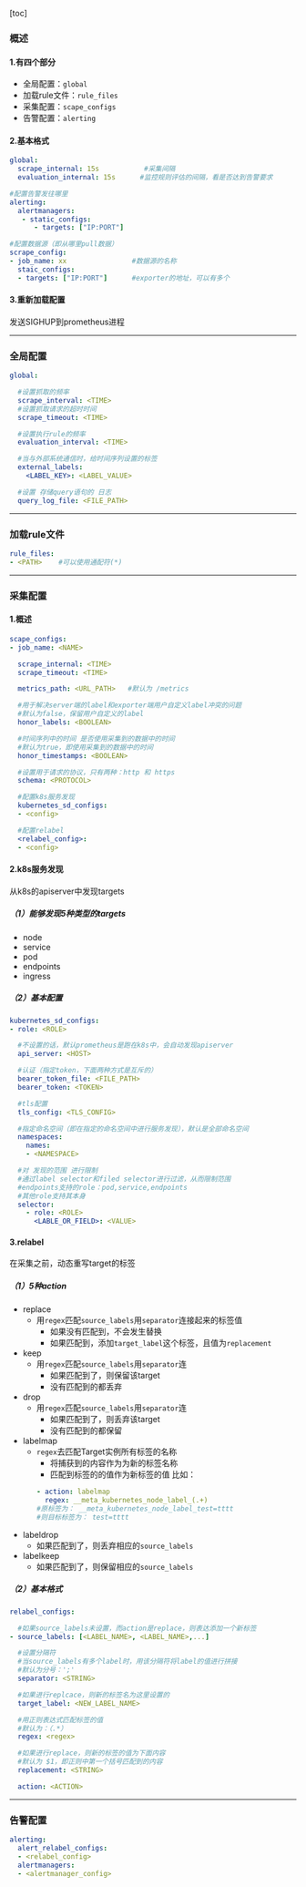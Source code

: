 [toc]
### 概述
#### 1.有四个部分
* 全局配置：`global`
* 加载rule文件：`rule_files`
* 采集配置：`scape_configs`
* 告警配置：`alerting`
#### 2.基本格式
```yaml
global:
  scrape_internal: 15s           #采集间隔
  evaluation_internal: 15s      #监控规则评估的间隔，看是否达到告警要求

#配置告警发往哪里
alerting:
  alertmanagers:
   - static_configs:
      - targets: ["IP:PORT"]

#配置数据源（即从哪里pull数据）
scrape_config:
- job_name: xx                #数据源的名称
  staic_configs:
  - targets: ["IP:PORT"]      #exporter的地址，可以有多个
```
#### 3.重新加载配置
发送SIGHUP到prometheus进程
***
### 全局配置
```yaml
global:

  #设置抓取的频率
  scrape_interval: <TIME>
  #设置抓取请求的超时时间
  scrape_timeout: <TIME>

  #设置执行rule的频率
  evaluation_interval: <TIME>

  #当与外部系统通信时，给时间序列设置的标签
  external_labels:
    <LABEL_KEY>: <LABEL_VALUE>

  #设置 存储query语句的 日志
  query_log_file: <FILE_PATH>
```

***

### 加载rule文件
```yaml
rule_files:
- <PATH>    #可以使用通配符(*)
```

***

### 采集配置
#### 1.概述
```yaml
scape_configs:
- job_name: <NAME>

  scrape_internal: <TIME>
  scrape_timeout: <TIME>

  metrics_path: <URL_PATH>   #默认为 /metrics

  #用于解决server端的label和exporter端用户自定义label冲突的问题
  #默认为false，保留用户自定义的label
  honor_labels: <BOOLEAN>

  #时间序列中的时间 是否使用采集到的数据中的时间
  #默认为true，即使用采集到的数据中的时间
  honor_timestamps: <BOOLEAN>

  #设置用于请求的协议，只有两种：http 和 https
  schema: <PROTOCOL>

  #配置k8s服务发现
  kubernetes_sd_configs:
  - <config>

  #配置relabel
  <relabel_config>:
  - <config>
```

#### 2.k8s服务发现
从k8s的apiserver中发现targets
##### （1）能够发现5种类型的targets
* node
* service
* pod
* endpoints
* ingress

##### （2）基本配置
```yaml
kubernetes_sd_configs:
- role: <ROLE>

  #不设置的话，默认prometheus是跑在k8s中，会自动发现apiserver
  api_server: <HOST>

  #认证（指定token，下面两种方式是互斥的）
  bearer_token_file: <FILE_PATH>
  bearer_token: <TOKEN>

  #tls配置
  tls_config: <TLS_CONFIG>

  #指定命名空间（即在指定的命名空间中进行服务发现），默认是全部命名空间
  namespaces:
    names:
    - <NAMESPACE>

  #对 发现的范围 进行限制
  #通过label selector和filed selector进行过滤，从而限制范围
  #endpoints支持的role：pod,service,endpoints
  #其他role支持其本身
  selector:
    - role: <ROLE>
      <LABLE_OR_FIELD>: <VALUE>

```
#### 3.relabel
在采集之前，动态重写target的标签

##### （1）5种action
* replace
  * 用`regex`匹配`source_labels`用`separator`连接起来的标签值
    * 如果没有匹配到，不会发生替换
    * 如果匹配到，添加`target_label`这个标签，且值为`replacement`
* keep
  * 用`regex`匹配`source_labels`用`separator`连
    * 如果匹配到了，则保留该target
    * 没有匹配到的都丢弃
* drop
  * 用`regex`匹配`source_labels`用`separator`连
    * 如果匹配到了，则丢弃该target
    * 没有匹配到的都保留
* labelmap
  * `regex`去匹配Target实例所有标签的名称
    * 将捕获到的内容作为为新的标签名称
    * 匹配到标签的的值作为新标签的值
    比如：
    ```yaml
    - action: labelmap
      regex: __meta_kubernetes_node_label_(.+)
    #原标签为： __meta_kubernetes_node_label_test=tttt
    #则目标标签为： test=tttt
    ```
* labeldrop
  * 如果匹配到了，则丢弃相应的`source_labels`
* labelkeep
  * 如果匹配到了，则保留相应的`source_labels`

##### （2）基本格式
```yaml
relabel_configs:

  #如果source_labels未设置，而action是replace，则表达添加一个新标签
- source_labels: [<LABEL_NAME>, <LABEL_NAME>,...]

  #设置分隔符
  #当source_labels有多个label时，用该分隔符将label的值进行拼接
  #默认为分号：';'
  separator: <STRING>

  #如果进行replcace，则新的标签名为这里设置的
  target_label: <NEW_LABEL_NAME>

  #用正则表达式匹配标签的值
  #默认为：（.*）
  regex: <regex>

  #如果进行replace，则新的标签的值为下面内容
  #默认为 $1，即正则中第一个括号匹配到的内容
  replacement: <STRING>

  action: <ACTION>
```

***

### 告警配置
```yaml
alerting:
  alert_relabel_configs:
  - <relabel_config>
  alertmanagers:
  - <alertmanager_config>
```
